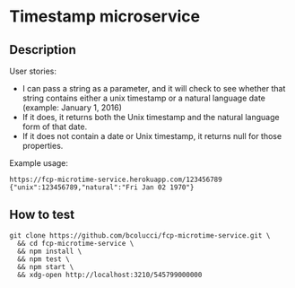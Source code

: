 
# Timestamp microservice

## Description

User stories:
- I can pass a string as a parameter, and it will check to see whether that string
contains either a unix timestamp or a natural language date (example: January 1, 2016)
- If it does, it returns both the Unix timestamp and the natural language form of that date.
- If it does not contain a date or Unix timestamp, it returns null for those properties.

Example usage:

    https://fcp-microtime-service.herokuapp.com/123456789
    {"unix":123456789,"natural":"Fri Jan 02 1970"}

## How to test

    git clone https://github.com/bcolucci/fcp-microtime-service.git \
      && cd fcp-microtime-service \
      && npm install \
      && npm test \
      && npm start \
      && xdg-open http://localhost:3210/545799000000
